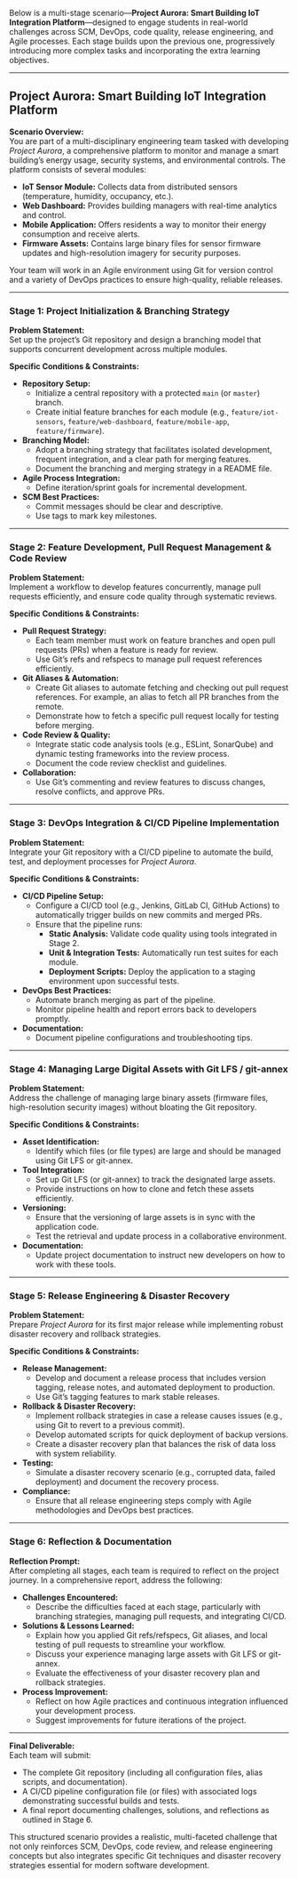 Below is a multi-stage scenario—**Project Aurora: Smart Building IoT Integration Platform**—designed to engage students in real-world challenges across SCM, DevOps, code quality, release engineering, and Agile processes. Each stage builds upon the previous one, progressively introducing more complex tasks and incorporating the extra learning objectives.

---

## **Project Aurora: Smart Building IoT Integration Platform**

**Scenario Overview:**  
You are part of a multi-disciplinary engineering team tasked with developing *Project Aurora*, a comprehensive platform to monitor and manage a smart building’s energy usage, security systems, and environmental controls. The platform consists of several modules:
- **IoT Sensor Module:** Collects data from distributed sensors (temperature, humidity, occupancy, etc.).  
- **Web Dashboard:** Provides building managers with real-time analytics and control.  
- **Mobile Application:** Offers residents a way to monitor their energy consumption and receive alerts.  
- **Firmware Assets:** Contains large binary files for sensor firmware updates and high-resolution imagery for security purposes.

Your team will work in an Agile environment using Git for version control and a variety of DevOps practices to ensure high-quality, reliable releases.

---

### **Stage 1: Project Initialization & Branching Strategy**

**Problem Statement:**  
Set up the project’s Git repository and design a branching model that supports concurrent development across multiple modules.

**Specific Conditions & Constraints:**
- **Repository Setup:**  
  - Initialize a central repository with a protected `main` (or `master`) branch.  
  - Create initial feature branches for each module (e.g., `feature/iot-sensors`, `feature/web-dashboard`, `feature/mobile-app`, `feature/firmware`).
- **Branching Model:**  
  - Adopt a branching strategy that facilitates isolated development, frequent integration, and a clear path for merging features.
  - Document the branching and merging strategy in a README file.
- **Agile Process Integration:**  
  - Define iteration/sprint goals for incremental development.
- **SCM Best Practices:**  
  - Commit messages should be clear and descriptive.
  - Use tags to mark key milestones.

---

### **Stage 2: Feature Development, Pull Request Management & Code Review**

**Problem Statement:**  
Implement a workflow to develop features concurrently, manage pull requests efficiently, and ensure code quality through systematic reviews.

**Specific Conditions & Constraints:**
- **Pull Request Strategy:**  
  - Each team member must work on feature branches and open pull requests (PRs) when a feature is ready for review.
  - Use Git’s refs and refspecs to manage pull request references efficiently.
- **Git Aliases & Automation:**  
  - Create Git aliases to automate fetching and checking out pull request references. For example, an alias to fetch all PR branches from the remote.
  - Demonstrate how to fetch a specific pull request locally for testing before merging.
- **Code Review & Quality:**  
  - Integrate static code analysis tools (e.g., ESLint, SonarQube) and dynamic testing frameworks into the review process.
  - Document the code review checklist and guidelines.
- **Collaboration:**  
  - Use Git’s commenting and review features to discuss changes, resolve conflicts, and approve PRs.

---

### **Stage 3: DevOps Integration & CI/CD Pipeline Implementation**

**Problem Statement:**  
Integrate your Git repository with a CI/CD pipeline to automate the build, test, and deployment processes for *Project Aurora*.

**Specific Conditions & Constraints:**
- **CI/CD Pipeline Setup:**  
  - Configure a CI/CD tool (e.g., Jenkins, GitLab CI, GitHub Actions) to automatically trigger builds on new commits and merged PRs.
  - Ensure that the pipeline runs:
    - **Static Analysis:** Validate code quality using tools integrated in Stage 2.
    - **Unit & Integration Tests:** Automatically run test suites for each module.
    - **Deployment Scripts:** Deploy the application to a staging environment upon successful tests.
- **DevOps Best Practices:**  
  - Automate branch merging as part of the pipeline.
  - Monitor pipeline health and report errors back to developers promptly.
- **Documentation:**  
  - Document pipeline configurations and troubleshooting tips.

---

### **Stage 4: Managing Large Digital Assets with Git LFS / git-annex**

**Problem Statement:**  
Address the challenge of managing large binary assets (firmware files, high-resolution security images) without bloating the Git repository.

**Specific Conditions & Constraints:**
- **Asset Identification:**  
  - Identify which files (or file types) are large and should be managed using Git LFS or git-annex.
- **Tool Integration:**  
  - Set up Git LFS (or git-annex) to track the designated large assets.
  - Provide instructions on how to clone and fetch these assets efficiently.
- **Versioning:**  
  - Ensure that the versioning of large assets is in sync with the application code.
  - Test the retrieval and update process in a collaborative environment.
- **Documentation:**  
  - Update project documentation to instruct new developers on how to work with these tools.

---

### **Stage 5: Release Engineering & Disaster Recovery**

**Problem Statement:**  
Prepare *Project Aurora* for its first major release while implementing robust disaster recovery and rollback strategies.

**Specific Conditions & Constraints:**
- **Release Management:**  
  - Develop and document a release process that includes version tagging, release notes, and automated deployment to production.
  - Use Git’s tagging features to mark stable releases.
- **Rollback & Disaster Recovery:**  
  - Implement rollback strategies in case a release causes issues (e.g., using Git to revert to a previous commit).
  - Develop automated scripts for quick deployment of backup versions.
  - Create a disaster recovery plan that balances the risk of data loss with system reliability.
- **Testing:**  
  - Simulate a disaster recovery scenario (e.g., corrupted data, failed deployment) and document the recovery process.
- **Compliance:**  
  - Ensure that all release engineering steps comply with Agile methodologies and DevOps best practices.

---

### **Stage 6: Reflection & Documentation**

**Reflection Prompt:**  
After completing all stages, each team is required to reflect on the project journey. In a comprehensive report, address the following:
- **Challenges Encountered:**  
  - Describe the difficulties faced at each stage, particularly with branching strategies, managing pull requests, and integrating CI/CD.
- **Solutions & Lessons Learned:**  
  - Explain how you applied Git refs/refspecs, Git aliases, and local testing of pull requests to streamline your workflow.
  - Discuss your experience managing large assets with Git LFS or git-annex.
  - Evaluate the effectiveness of your disaster recovery plan and rollback strategies.
- **Process Improvement:**  
  - Reflect on how Agile practices and continuous integration influenced your development process.
  - Suggest improvements for future iterations of the project.

---

**Final Deliverable:**  
Each team will submit:
- The complete Git repository (including all configuration files, alias scripts, and documentation).
- A CI/CD pipeline configuration file (or files) with associated logs demonstrating successful builds and tests.
- A final report documenting challenges, solutions, and reflections as outlined in Stage 6.

This structured scenario provides a realistic, multi-faceted challenge that not only reinforces SCM, DevOps, code review, and release engineering concepts but also integrates specific Git techniques and disaster recovery strategies essential for modern software development.